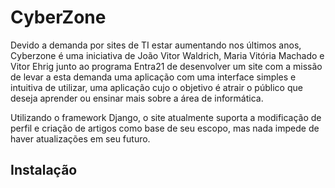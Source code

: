 # CyberZone


Devido a demanda por sites de TI estar aumentando nos últimos anos, Cyberzone é uma iniciativa de João Vitor Waldrich, Maria Vitória Machado e Vitor Ehrig junto ao programa Entra21 de desenvolver um site com a missão de levar a esta demanda uma aplicação com uma interface simples e intuitiva de utilizar, uma aplicação cujo o objetivo é atrair o público que deseja aprender ou ensinar mais sobre a área de informática.

Utilizando o framework Django, o site atualmente suporta a modificação de perfil e criação de artigos como base de seu escopo, mas nada impede de haver atualizações em seu futuro.

## Instalação



